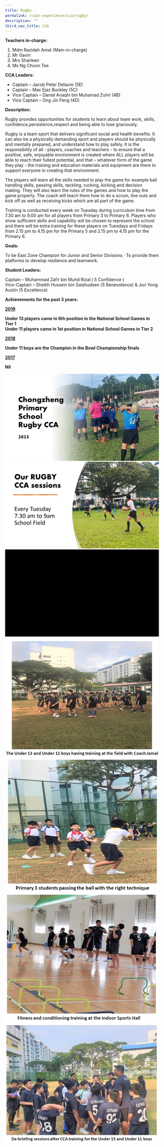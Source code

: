 ```yaml
---
title: Rugby
permalink: /czps-experience/cca/rugby/
description: ""
third_nav_title: CCA
---
```

<p><strong>Teachers in-charge:&nbsp;</strong></p>
<ol>
<li>Mdm Razidah Amat (Main-in-charge)</li>
<li>Mr Gavin </li>
<li>Mrs Sharleen </li>
	<li>Ms Ng Choon Tee</li>
</ol>
<p><strong>CCA Leaders:</strong></p>
<ul>
<li>Captain – Jacob Peter Delaure (5E)</li>
<li>Captain – Max Ejaz Buckley (5C)</li>
<li>Vice Captain – Danial Anaqhi bin Muhamad Zuhri (4B)</li>
	<li>Vice Captain – Ong Jin Feng  (4D)</li>
</ul>
<p><strong>Description:</strong></p>
<p>Rugby provides opportunities for students to learn about team work, skills, confidence,persistence,respect and being able to lose graciously.</p>
<p>Rugby is a team sport that delivers significant social and health benefits. It can also be a physically demanding sport and players should be physically and mentally prepared, and understand how to play safely. It is the responsibility of all - players, coaches and teachers - to ensure that a positive, safe, enjoyable environment is created where ALL players will be able to reach their fullest potential, and that – whatever form of the game they play - the training and education materials and equipment are there to support everyone in creating that environment.</p>
<p>The players will learn all the skills needed to play the game for example ball handling skills, passing skills, tackling, rucking, kicking and decision making. They will also learn the rules of the games and how to play the game properly. The coach will teach them how to do a scrum, line outs and kick off as well as receiving kicks which are all part of the game.</p>
<p>Training is conducted every week on Tuesday during curriculum time from 7.30 am to 9.00 am for all players from Primary 3 to Primary 6. Players who show sufficient skills and capability will be chosen to represent the school and there will be extra training for these players on Tuesdays and Fridays from 2.15 pm to 4.15 pm for the Primary 5 and 2.15 pm to 4.15 pm for the Primary 6.</p>
<p><strong>Goals:&nbsp;</strong></p>
<p>To be East Zone Champion for Junior and Senior Divisions · To provide them platforms to develop resilience and teamwork.</p>
<p><strong>Student Leaders:</strong></p>
<p>Captain – Muhammad Zafir bin Muhd Rizal ( 5 Confidence )<br>Vice-Captain – Sheikh Hussein bin Salahudeen (5 Benevolence) &amp; Jun Yong Austin (5 Excellence)</p>
<p><strong>Achievements for the past 3 years:</strong></p>
<p><strong><u>2019</u></strong></p>
<p><strong>Under 13 players came in 6th position in the National School Games in Tier 1<br></strong><strong>Under 11 players came in 1st position in National School Games in Tier 2</strong></p>
<p><strong><u>2018</u></strong></p>
<p><strong>Under 11 boys are the Champion in the Bowl Championship finals</strong></p>
<p><strong><u>2017</u></strong></p>
<p><strong>Nil</strong></p>
<img src="/images/ruby%201.JPG">
<img src="/images/ruby%202023_2.JPG">

<img src="/images/rugby.gif">
<img src="/images/rug1.jpg">
<img src="/images/rug2.jpg">
<img src="/images/rug3.jpg">
<img src="/images/rug4.jpg">